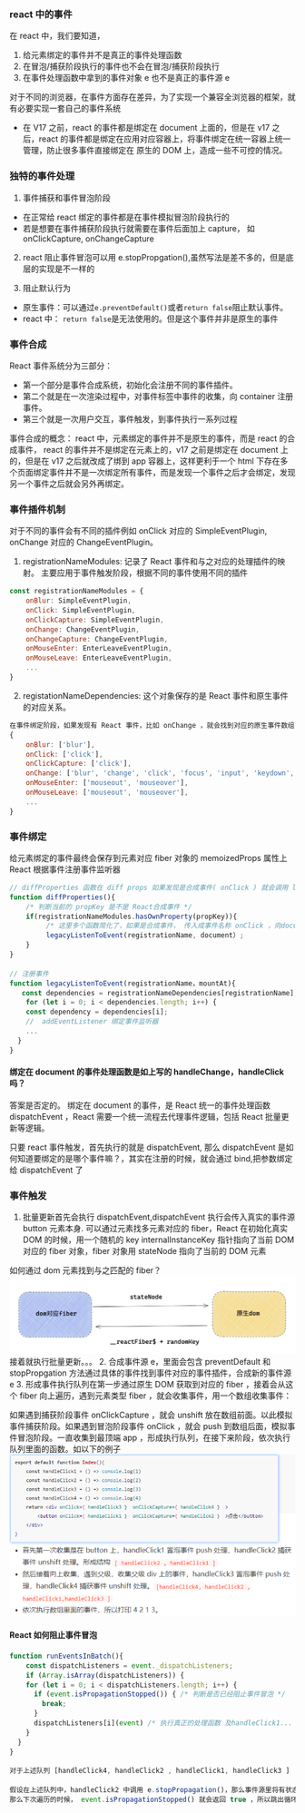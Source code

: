 ### react 中的事件

在 react 中，我们要知道，

1. 给元素绑定的事件并不是真正的事件处理函数
2. 在冒泡/捕获阶段执行的事件也不会在冒泡/捕获阶段执行
3. 在事件处理函数中拿到的事件对象 e 也不是真正的事件源 e

对于不同的浏览器，在事件方面存在差异，为了实现一个兼容全浏览器的框架，就有必要实现一套自己的事件系统

- 在 V17 之前，react 的事件都是绑定在 document 上面的，但是在 v17 之后，react 的事件都是绑定在应用对应容器上，将事件绑定在统一容器上统一管理，防止很多事件直接绑定在 原生的 DOM 上，造成一些不可控的情况。

### 独特的事件处理

1. 事件捕获和事件冒泡阶段

- 在正常给 react 绑定的事件都是在事件模拟冒泡阶段执行的
- 若是想要在事件捕获阶段执行就需要在事件后面加上 capture， 如 onClickCapture, onChangeCapture

2. react 阻止事件冒泡可以用 e.stopPropgation(),虽然写法是差不多的，但是底层的实现是不一样的

3. 阻止默认行为

- 原生事件：可以通过`e.preventDefault()`或者`return false`阻止默认事件。
- react 中： `return false`是无法使用的。但是这个事件并非是原生的事件

### 事件合成

React 事件系统分为三部分：

- 第一个部分是事件合成系统，初始化会注册不同的事件插件。
- 第二个就是在一次渲染过程中，对事件标签中事件的收集，向 container 注册事件。
- 第三个就是一次用户交互，事件触发，到事件执行一系列过程

事件合成的概念： react 中，元素绑定的事件并不是原生的事件，而是 react 的合成事件， react 的事件并不是绑定在元素上的，v17 之前是绑定在 document 上的，但是在 v17 之后就改成了绑到 app 容器上，这样更利于一个 html 下存在多个页面绑定事件并不是一次绑定所有事件，而是发现一个事件之后才会绑定，发现另一个事件之后就会另外再绑定。

### 事件插件机制

对于不同的事件会有不同的插件例如 onClick 对应的 SimpleEventPlugin, onChange 对应的 ChangeEventPlugin。

1. registrationNameModules: 记录了 React 事件和与之对应的处理插件的映射。 主要应用于事件触发阶段，根据不同的事件使用不同的插件

```js
const registrationNameModules = {
    onBlur: SimpleEventPlugin,
    onClick: SimpleEventPlugin,
    onClickCapture: SimpleEventPlugin,
    onChange: ChangeEventPlugin,
    onChangeCapture: ChangeEventPlugin,
    onMouseEnter: EnterLeaveEventPlugin,
    onMouseLeave: EnterLeaveEventPlugin,
    ...
}
```

2. registationNameDependencies: 这个对象保存的是 React 事件和原生事件的对应关系。

```js
在事件绑定阶段，如果发现有 React 事件，比如 onChange ，就会找到对应的原生事件数组，逐一绑定
{
    onBlur: ['blur'],
    onClick: ['click'],
    onClickCapture: ['click'],
    onChange: ['blur', 'change', 'click', 'focus', 'input', 'keydown', 'keyup', 'selectionchange'],
    onMouseEnter: ['mouseout', 'mouseover'],
    onMouseLeave: ['mouseout', 'mouseover'],
    ...
}
```

### 事件绑定

给元素绑定的事件最终会保存到元素对应 fiber 对象的 memoizedProps 属性上 React 根据事件注册事件监听器

```js
// diffProperties 函数在 diff props 如果发现是合成事件( onClick ) 就会调用 legacyListenToEvent 函数。注册事件监听器
function diffProperties(){
    /* 判断当前的 propKey 是不是 React合成事件 */
    if(registrationNameModules.hasOwnProperty(propKey)){
         /* 这里多个函数简化了，如果是合成事件， 传入成事件名称 onClick ，向document注册事件  */
         legacyListenToEvent(registrationName, document）;
    }
}

// 注册事件
function legacyListenToEvent(registrationName，mountAt){
   const dependencies = registrationNameDependencies[registrationName]; // 根据 onClick 获取  onClick 依赖的事件数组 [ 'click' ]。
    for (let i = 0; i < dependencies.length; i++) {
    const dependency = dependencies[i];
    //  addEventListener 绑定事件监听器
    ...
  }
}

```

#### 绑定在 document 的事件处理函数是如上写的 handleChange，handleClick 吗？

答案是否定的。 绑定在 document 的事件，是 React 统一的事件处理函数 dispatchEvent ，React 需要一个统一流程去代理事件逻辑，包括 React 批量更新等逻辑。

只要 react 事件触发，首先执行的就是 dispatchEvent, 那么 dispatchEvent 是如何知道要绑定的是哪个事件嘛？，其实在注册的时候，就会通过 bind,把参数绑定给 dispatchEvent 了

### 事件触发

1. 批量更新首先会执行 dispatchEvent,dispatchEvent 执行会传入真实的事件源 button 元素本身. 可以通过元素找多元素对应的 fiber，React 在初始化真实 DOM 的时候，用一个随机的 key internalInstanceKey 指针指向了当前 DOM 对应的 fiber 对象，fiber 对象用 stateNode 指向了当前的 DOM 元素

如何通过 dom 元素找到与之匹配的 fiber？ ![](img/dom-fiber.png) 接着就执行批量更新。。。 2. 合成事件源 e，里面会包含 preventDefault 和 stopPropgation 方法通过具体的事件找到事件对应的事件插件，合成新的事件源 e 3. 形成事件执行队列在第一步通过原生 DOM 获取到对应的 fiber ，接着会从这个 fiber 向上遍历，遇到元素类型 fiber ，就会收集事件，用一个数组收集事件：

如果遇到捕获阶段事件 onClickCapture ，就会 unshift 放在数组前面。以此模拟事件捕获阶段。如果遇到冒泡阶段事件 onClick ，就会 push 到数组后面，模拟事件冒泡阶段。一直收集到最顶端 app ，形成执行队列，在接下来阶段，依次执行队列里面的函数。如以下的例子 ![](img/handleEvent.png)

#### React 如何阻止事件冒泡

```js
function runEventsInBatch(){
    const dispatchListeners = event._dispatchListeners;
    if (Array.isArray(dispatchListeners)) {
    for (let i = 0; i < dispatchListeners.length; i++) {
      if (event.isPropagationStopped()) { /* 判断是否已经阻止事件冒泡 */
        break;
      }
      dispatchListeners[i](event) /* 执行真正的处理函数 及handleClick1... */
    }
  }
}

对于上述队列 [handleClick4, handleClick2 , handleClick1, handleClick3 ]

假设在上述队列中，handleClick2 中调用 e.stopPropagation()，那么事件源里将有状态证明此次事件已经停止冒泡，
那么下次遍历的时候， event.isPropagationStopped() 就会返回 true ，所以跳出循环，handleClick1, handleClick3 将不再执行，模拟了阻止事件冒泡的过程。
```
